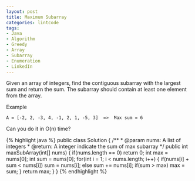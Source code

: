 ```yaml
---
layout: post
title: Maximum Subarray
categories: lintcode
tags:
- Java
- Algorithm
- Greedy
- Array
- Subarray
- Enumeration
- LinkedIn
---
```


Given an array of integers, find the contiguous subarray with the largest sum and return the sum. The subarray should contain at least one element from the array.

Example

```
A = [-2, 2, -3, 4, -1, 2, 1, -5, 3]  =>  Max sum = 6
```

Can you do it in O(n) time?

{% highlight java %}
public class Solution {
    /**
     * @param nums: A list of integers
     * @return: A integer indicate the sum of max subarray
     */
    public int maxSubArray(int[] nums) {
        if(nums.length == 0)
            return 0;
        int max = nums[0];
        int sum = nums[0];
        for(int i = 1; i < nums.length; i++) {
            if(nums[i] + sum < nums[i])
                sum = nums[i];
            else
                sum += nums[i];
            if(sum > max)
                max = sum;
        }
        return max;
    }
}
{% endhighlight %}
